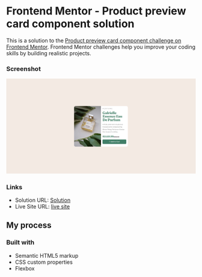 # Frontend Mentor - Product preview card component solution

This is a solution to the [Product preview card component challenge on Frontend Mentor](https://www.frontendmentor.io/challenges/product-preview-card-component-GO7UmttRfa). Frontend Mentor challenges help you improve your coding skills by building realistic projects. 


### Screenshot

![](./Screenshot.png)

### Links

- Solution URL: [Solution]([https://your-solution-url.com](https://github.com/rabin-thami/Frontend-Mentor---Product-preview-card-component-solution/tree/main))
- Live Site URL: [live site](https://rabin-product-component.netlify.app/)

## My process

### Built with

- Semantic HTML5 markup
- CSS custom properties
- Flexbox
